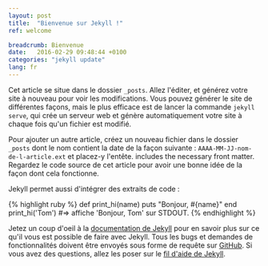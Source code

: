 ```yaml
---
layout: post
title:  "Bienvenue sur Jekyll !"
ref: welcome

breadcrumb: Bienvenue
date:   2016-02-29 09:48:44 +0100
categories: "jekyll update"
lang: fr
---
```

Cet article se situe dans le dossier `_posts`. Allez l'éditer, et générez votre site à nouveau pour voir les modifications. Vous pouvez générer le site de différentes façons, mais le plus efficace est de lancer la commande `jekyll serve`, qui crée un serveur web et génère automatiquement votre site à chaque fois qu'un fichier est modifié.

Pour ajouter un autre article, créez un nouveau fichier dans le dossier `_posts` dont le nom contient la date de la façon suivante : `AAAA-MM-JJ-nom-de-l-article.ext` et placez-y l'entête.  includes the necessary front matter. Regardez le code source de cet article pour avoir une bonne idée de la façon dont cela fonctionne.

Jekyll permet aussi d'intégrer des extraits de code :

{% highlight ruby %}
def print_hi(name)
  puts "Bonjour, #{name}"
end
print_hi('Tom')
#=> affiche 'Bonjour, Tom' sur STDOUT.
{% endhighlight %}

Jetez un coup d'oeil à la [documentation de Jekyll][jekyll-docs] pour en savoir plus sur ce qu'il vous est possible de faire avec Jekyll. Tous les bugs et demandes de fonctionnalités doivent être envoyés sous forme de requête sur [GitHub][jekyll-gh]. Si vous avez des questions, allez les poser sur le [fil d'aide de Jekyll][jekyll-talk].

[jekyll-docs]: http://jekyllrb.com/docs/home
[jekyll-gh]:   https://github.com/jekyll/jekyll
[jekyll-talk]: https://talk.jekyllrb.com/
